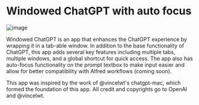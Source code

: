 # Windowed ChatGPT with auto focus

![image](https://user-images.githubusercontent.com/64414639/236674426-88d057c8-c052-4a37-b15c-43068d60e12b.png)

Windowed ChatGPT is an app that enhances the ChatGPT experience by wrapping it in a tab-able window. In addition to the base functionality of ChatGPT, this app adds several key features including multiple tabs, multiple windows, and a global shortcut for quick access. The app also has auto-focus functionality on the prompt textbox to make input easier and allow for better compatibility with Alfred workflows (coming soon).

This app was inspired by the work of @vincelwt's chatgpt-mac, which formed the foundation of this app. All credit and copyrights go to OpenAI and @vincelwt.
